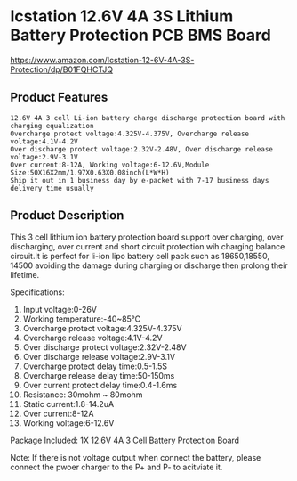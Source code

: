Icstation 12.6V 4A 3S Lithium Battery Protection PCB BMS Board
==============================================================

https://www.amazon.com/Icstation-12-6V-4A-3S-Protection/dp/B01FQHCTJQ

Product Features
----------------

    12.6V 4A 3 cell Li-ion battery charge discharge protection board with charging equalization
    Overcharge protect voltage:4.325V-4.375V, Overcharge release voltage:4.1V-4.2V
    Over discharge protect voltage:2.32V-2.48V, Over discharge release voltage:2.9V-3.1V
    Over current:8-12A, Working voltage:6-12.6V,Module Size:50X16X2mm/1.97X0.63X0.08inch(L*W*H)
    Ship it out in 1 business day by e-packet with 7-17 business days delivery time usually

Product Description
-------------------

This 3 cell lithium ion battery protection board support over charging, over discharging, over current and short circuit protection wih charging balance circuit.It is perfect for li-ion lipo battery cell pack such as 18650,18550, 14500 avoiding the damage during charging or discharge then prolong their lifetime.

Specifications:
1. Input voltage:0-26V
2. Working temperature:-40~85℃
3. Overcharge protect voltage:4.325V-4.375V
4. Overcharge release voltage:4.1V-4.2V
5. Over discharge protect voltage:2.32V-2.48V
6. Over discharge release voltage:2.9V-3.1V
7. Overcharge protect delay time:0.5-1.5S
8. Overcharge release delay time:50-150ms
9. Over current protect delay time:0.4-1.6ms
10. Resistance: 30mohm ~ 80mohm
11. Static current:1.8-14.2uA
12. Over current:8-12A
13. Working voltage:6-12.6V

Package Included:
1X 12.6V 4A 3 Cell Battery Protection Board

Note:
If there is not voltage output when connect the battery, please connect the pwoer charger to the P+ and P- to acitviate it.
